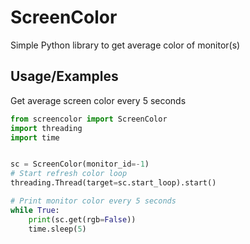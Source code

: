 
# ScreenColor

Simple Python library to get average color of monitor(s)




## Usage/Examples

Get average screen color every 5 seconds

```python
from screencolor import ScreenColor
import threading
import time


sc = ScreenColor(monitor_id=-1)
# Start refresh color loop
threading.Thread(target=sc.start_loop).start()

# Print monitor color every 5 seconds
while True:
    print(sc.get(rgb=False))
    time.sleep(5)
```


